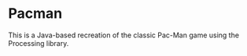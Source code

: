 # Pacman
This is a Java-based recreation of the classic Pac-Man game using the Processing library. 
